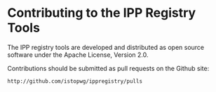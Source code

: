 # Contributing to the IPP Registry Tools

The IPP registry tools are developed and distributed as open source
software under the Apache License, Version 2.0.

Contributions should be submitted as pull requests on the Github site:

    http://github.com/istopwg/ippregistry/pulls
